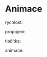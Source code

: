 # Animace

rychlost:
<bdl-range id="id1" min="1" max="100"></bdl-range>

propojení:
<bdl-bind2previous fromid="id1" toid="id4" toattribute="speedfactor"></bdl-bind2previous>

tlačítka:
<bdl-animate-control id="id4" speedfactor="50"></bdl-animate-control>

animace:
<bdl-animate-gif fromid="id4" src="heart.gif"></bdl-animate-gif>
